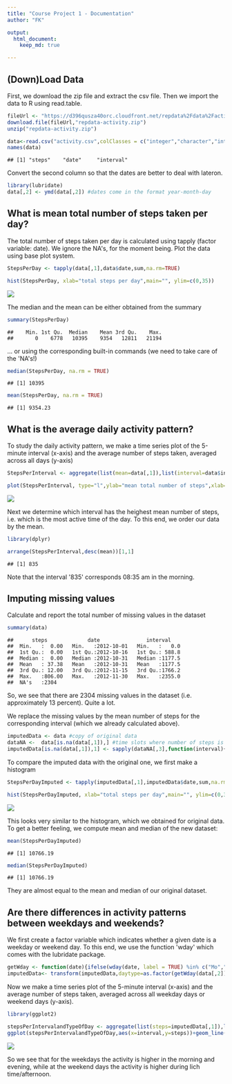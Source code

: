 ```yaml
---
title: "Course Project 1 - Documentation"
author: "FK"

output: 
  html_document:
    keep_md: true

---
```




## (Down)Load Data

First, we download the zip file and extract the csv file. Then we import the data to R using read.table.


```r
fileUrl <- "https://d396qusza40orc.cloudfront.net/repdata%2Fdata%2Factivity.zip"
download.file(fileUrl,"repdata-activity.zip")
unzip("repdata-activity.zip")

data<-read.csv("activity.csv",colClasses = c("integer","character","integer"))
names(data)
```

```
## [1] "steps"    "date"     "interval"
```

Convert the second column so that the dates are better to deal with lateron.


```r
library(lubridate)
data[,2] <- ymd(data[,2]) #dates come in the format year-month-day
```

## What is mean total number of steps taken per day?

The total number of steps taken per day is calculated using tapply (factor variable: date). We ignore the NA's, for the moment being. Plot the data using base plot system.


```r
StepsPerDay <- tapply(data[,1],data$date,sum,na.rm=TRUE)

hist(StepsPerDay, xlab="total steps per day",main="", ylim=c(0,35))
```

![](P1_template_files/figure-html/unnamed-chunk-2-1.png)<!-- -->

The median and the mean can be either obtained from the summary


```r
summary(StepsPerDay)
```

```
##    Min. 1st Qu.  Median    Mean 3rd Qu.    Max. 
##       0    6778   10395    9354   12811   21194
```

... or using the corresponding built-in commands (we need to take care of the 'NA's!)


```r
median(StepsPerDay, na.rm = TRUE)
```

```
## [1] 10395
```

```r
mean(StepsPerDay, na.rm = TRUE)
```

```
## [1] 9354.23
```

## What is the average daily activity pattern?

To study the daily activity pattern, we make a time series plot of the 5-minute interval (x-axis) and the average number of steps taken, averaged across all days (y-axis)


```r
StepsPerInterval <- aggregate(list(mean=data[,1]),list(interval=data$interval),mean,na.rm=TRUE)

plot(StepsPerInterval, type="l",ylab="mean total number of steps",xlab="time of the day (format hhmm)")
```

![](P1_template_files/figure-html/unnamed-chunk-5-1.png)<!-- -->

Next we determine which interval has the heighest mean number of steps, i.e. which is the most active time of the day. To this end, we order our data by the mean.


```r
library(dplyr)

arrange(StepsPerInterval,desc(mean))[1,1]
```

```
## [1] 835
```
Note that the interval '835' corresponds 08:35 am in the morning.

## Imputing missing values

Calculate and report the total number of missing values in the dataset


```r
summary(data)
```

```
##      steps             date               interval     
##  Min.   :  0.00   Min.   :2012-10-01   Min.   :   0.0  
##  1st Qu.:  0.00   1st Qu.:2012-10-16   1st Qu.: 588.8  
##  Median :  0.00   Median :2012-10-31   Median :1177.5  
##  Mean   : 37.38   Mean   :2012-10-31   Mean   :1177.5  
##  3rd Qu.: 12.00   3rd Qu.:2012-11-15   3rd Qu.:1766.2  
##  Max.   :806.00   Max.   :2012-11-30   Max.   :2355.0  
##  NA's   :2304
```
So, we see that there are 2304 missing values in the dataset (i.e. approximately 13 percent). Quite a lot.

We replace the missing values by the mean number of steps for the corresponding interval (which we already calculated above).


```r
imputedData <- data #copy of original data
dataNA <-  data[is.na(data[,1]),] #time slots where number of steps is missing
imputedData[is.na(data[,1]),1] <- sapply(dataNA[,3],function(interval){StepsPerInterval[which(StepsPerInterval[,1] == interval,arr.ind=TRUE),2]})
```

To compare the imputed data with the original one, we first make a histogram


```r
StepsPerDayImputed <- tapply(imputedData[,1],imputedData$date,sum,na.rm=TRUE)

hist(StepsPerDayImputed, xlab="total steps per day",main="", ylim=c(0,35))
```

![](P1_template_files/figure-html/unnamed-chunk-9-1.png)<!-- -->

This looks very similar to the histogram, which we obtained for original data. To get a better feeling, we compute mean and median of the new dataset:


```r
mean(StepsPerDayImputed)
```

```
## [1] 10766.19
```

```r
median(StepsPerDayImputed)
```

```
## [1] 10766.19
```
They are almost equal to the mean and median of our original dataset.

## Are there differences in activity patterns between weekdays and weekends?

We first create a factor variable which indicates whether a given date is a weekday or weekend day. To this end, we use the function 'wday' which comes with the lubridate package.


```r
getWday <- function(date){ifelse(wday(date, label = TRUE) %in% c("Mo","Di","Mi","Do","Fr"),"weekday","weekend")}
imputedData<- transform(imputedData,daytype=as.factor(getWday(data[,2])))
```

Now we make a time series plot of the 5-minute interval (x-axis) and the average number of steps taken, averaged across all weekday days or weekend days (y-axis).


```r
library(ggplot2)

stepsPerIntervalandTypeOfDay <- aggregate(list(steps=imputedData[,1]),list(interval=imputedData[,3],type=imputedData[,4]),mean)
ggplot(stepsPerIntervalandTypeOfDay,aes(x=interval,y=steps))+geom_line(aes(color=type))
```

![](P1_template_files/figure-html/unnamed-chunk-12-1.png)<!-- -->

So we see that for the weekdays the activity is higher in the morning and evening, while at the weekend days the activity is higher during lich time/afternoon.
